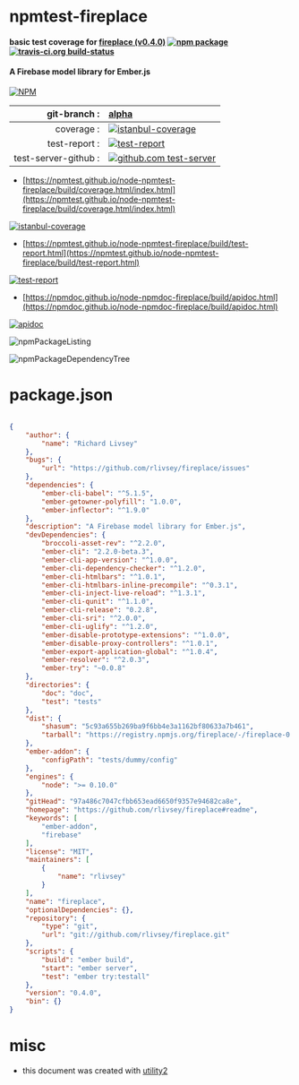 # npmtest-fireplace

#### basic test coverage for  [fireplace (v0.4.0)](https://github.com/rlivsey/fireplace#readme)  [![npm package](https://img.shields.io/npm/v/npmtest-fireplace.svg?style=flat-square)](https://www.npmjs.org/package/npmtest-fireplace) [![travis-ci.org build-status](https://api.travis-ci.org/npmtest/node-npmtest-fireplace.svg)](https://travis-ci.org/npmtest/node-npmtest-fireplace)

#### A Firebase model library for Ember.js

[![NPM](https://nodei.co/npm/fireplace.png?downloads=true&downloadRank=true&stars=true)](https://www.npmjs.com/package/fireplace)

| git-branch : | [alpha](https://github.com/npmtest/node-npmtest-fireplace/tree/alpha)|
|--:|:--|
| coverage : | [![istanbul-coverage](https://npmtest.github.io/node-npmtest-fireplace/build/coverage.badge.svg)](https://npmtest.github.io/node-npmtest-fireplace/build/coverage.html/index.html)|
| test-report : | [![test-report](https://npmtest.github.io/node-npmtest-fireplace/build/test-report.badge.svg)](https://npmtest.github.io/node-npmtest-fireplace/build/test-report.html)|
| test-server-github : | [![github.com test-server](https://npmtest.github.io/node-npmtest-fireplace/GitHub-Mark-32px.png)](https://npmtest.github.io/node-npmtest-fireplace/build/app/index.html) | | build-artifacts : | [![build-artifacts](https://npmtest.github.io/node-npmtest-fireplace/glyphicons_144_folder_open.png)](https://github.com/npmtest/node-npmtest-fireplace/tree/gh-pages/build)|

- [https://npmtest.github.io/node-npmtest-fireplace/build/coverage.html/index.html](https://npmtest.github.io/node-npmtest-fireplace/build/coverage.html/index.html)

[![istanbul-coverage](https://npmtest.github.io/node-npmtest-fireplace/build/screenCapture.buildCi.browser.%252Ftmp%252Fbuild%252Fcoverage.lib.html.png)](https://npmtest.github.io/node-npmtest-fireplace/build/coverage.html/index.html)

- [https://npmtest.github.io/node-npmtest-fireplace/build/test-report.html](https://npmtest.github.io/node-npmtest-fireplace/build/test-report.html)

[![test-report](https://npmtest.github.io/node-npmtest-fireplace/build/screenCapture.buildCi.browser.%252Ftmp%252Fbuild%252Ftest-report.html.png)](https://npmtest.github.io/node-npmtest-fireplace/build/test-report.html)

- [https://npmdoc.github.io/node-npmdoc-fireplace/build/apidoc.html](https://npmdoc.github.io/node-npmdoc-fireplace/build/apidoc.html)

[![apidoc](https://npmdoc.github.io/node-npmdoc-fireplace/build/screenCapture.buildCi.browser.%252Ftmp%252Fbuild%252Fapidoc.html.png)](https://npmdoc.github.io/node-npmdoc-fireplace/build/apidoc.html)

![npmPackageListing](https://npmtest.github.io/node-npmtest-fireplace/build/screenCapture.npmPackageListing.svg)

![npmPackageDependencyTree](https://npmtest.github.io/node-npmtest-fireplace/build/screenCapture.npmPackageDependencyTree.svg)



# package.json

```json

{
    "author": {
        "name": "Richard Livsey"
    },
    "bugs": {
        "url": "https://github.com/rlivsey/fireplace/issues"
    },
    "dependencies": {
        "ember-cli-babel": "^5.1.5",
        "ember-getowner-polyfill": "1.0.0",
        "ember-inflector": "^1.9.0"
    },
    "description": "A Firebase model library for Ember.js",
    "devDependencies": {
        "broccoli-asset-rev": "^2.2.0",
        "ember-cli": "2.2.0-beta.3",
        "ember-cli-app-version": "^1.0.0",
        "ember-cli-dependency-checker": "^1.2.0",
        "ember-cli-htmlbars": "^1.0.1",
        "ember-cli-htmlbars-inline-precompile": "^0.3.1",
        "ember-cli-inject-live-reload": "^1.3.1",
        "ember-cli-qunit": "^1.1.0",
        "ember-cli-release": "0.2.8",
        "ember-cli-sri": "^2.0.0",
        "ember-cli-uglify": "^1.2.0",
        "ember-disable-prototype-extensions": "^1.0.0",
        "ember-disable-proxy-controllers": "^1.0.1",
        "ember-export-application-global": "^1.0.4",
        "ember-resolver": "^2.0.3",
        "ember-try": "~0.0.8"
    },
    "directories": {
        "doc": "doc",
        "test": "tests"
    },
    "dist": {
        "shasum": "5c93a655b269ba9f6bb4e3a1162bf80633a7b461",
        "tarball": "https://registry.npmjs.org/fireplace/-/fireplace-0.4.0.tgz"
    },
    "ember-addon": {
        "configPath": "tests/dummy/config"
    },
    "engines": {
        "node": ">= 0.10.0"
    },
    "gitHead": "97a486c7047cfbb653ead6650f9357e94682ca8e",
    "homepage": "https://github.com/rlivsey/fireplace#readme",
    "keywords": [
        "ember-addon",
        "firebase"
    ],
    "license": "MIT",
    "maintainers": [
        {
            "name": "rlivsey"
        }
    ],
    "name": "fireplace",
    "optionalDependencies": {},
    "repository": {
        "type": "git",
        "url": "git://github.com/rlivsey/fireplace.git"
    },
    "scripts": {
        "build": "ember build",
        "start": "ember server",
        "test": "ember try:testall"
    },
    "version": "0.4.0",
    "bin": {}
}
```



# misc
- this document was created with [utility2](https://github.com/kaizhu256/node-utility2)
